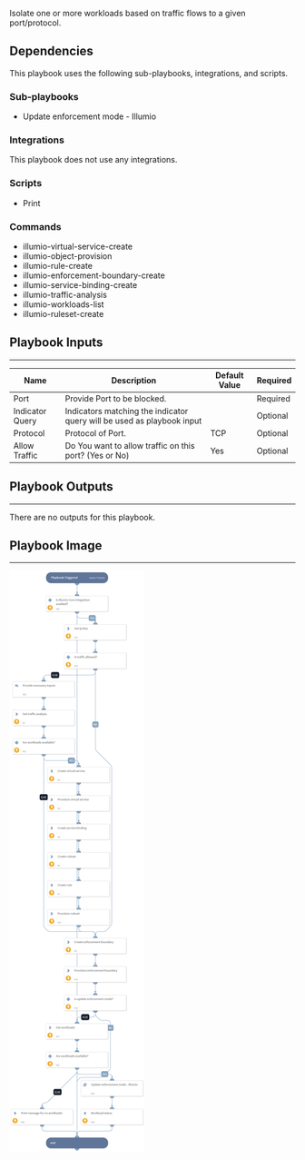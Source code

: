 Isolate one or more workloads based on traffic flows to a given port/protocol.



## Dependencies
This playbook uses the following sub-playbooks, integrations, and scripts.

### Sub-playbooks
* Update enforcement mode - Illumio

### Integrations
This playbook does not use any integrations.

### Scripts
* Print

### Commands
* illumio-virtual-service-create
* illumio-object-provision
* illumio-rule-create
* illumio-enforcement-boundary-create
* illumio-service-binding-create
* illumio-traffic-analysis
* illumio-workloads-list
* illumio-ruleset-create

## Playbook Inputs
---

| **Name** | **Description** | **Default Value** | **Required** |
| --- | --- | --- | --- |
| Port | Provide Port to be blocked. |  | Required |
| Indicator Query | Indicators matching the indicator query will be used as playbook input |  | Optional |
| Protocol | Protocol of Port. |  TCP | Optional |
| Allow Traffic | Do You want to allow traffic on this port? \(Yes or No\) | Yes | Optional |

## Playbook Outputs
---
There are no outputs for this playbook.

## Playbook Image
---
![Rapid ransomware containment - Illumio](../doc_files/Rapid_ransomware_containment_-_Illumio.png)